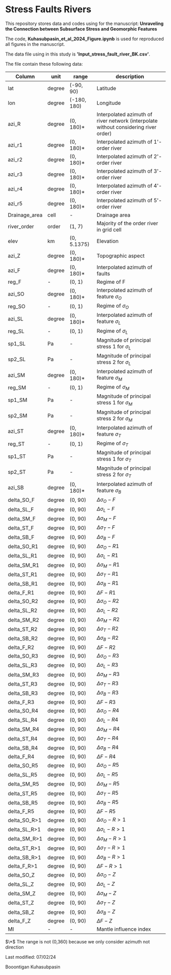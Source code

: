 # Stress Faults Rivers
This repository stores data and codes using for the manuscript: __Unraveling the Connection between Subsurface Stress and Geomorphic Features__ 

The code, __Kuhasubpasin_et_al_2024_Figure.ipynb__ is used for reproduced all figures in the manuscript.

The data file using in this study is __'Input_stress_fault_river_BK.csv'__.

The file contain these following data:

| Column        | unit      | range       | description   |
| ------------- | --------- | ----------- | ------------- |
| lat           | degree    | (-90, 90)   | Latitude      |
| lon           | degree    | (-180, 180) | Longitude     |
| azi_R         | degree    | (0, 180)*   | Interpolated azimuth of river network (interpolate without considering river order) |
| azi_r1        | degree    | (0, 180)*   | Interpolated azimuth of 1'-order river |
| azi_r2        | degree    | (0, 180)*   | Interpolated azimuth of 2'-order river |
| azi_r3        | degree    | (0, 180)*   | Interpolated azimuth of 3'-order river |
| azi_r4        | degree    | (0, 180)*   | Interpolated azimuth of 4'-order river |
| azi_r5        | degree    | (0, 180)*   | Interpolated azimuth of 5'-order river |
| Drainage_area | cell      | -           | Drainage area |
| river_order   | order     | (1, 7)      | Majority of the order river in grid cell |
| elev          | km        | (0, 5.1375) | Elevation     |
| azi_Z         | degree    | (0, 180)*   | Topographic aspect |
| azi_F         | degree    | (0, 180)*   | Interpolated azimuth of faults |
| reg_F         | -         | (0, 1)      | Regime of F |
| azi_SO        | degree    | (0, 180)*   | Interpolated azimuth of feature $\sigma_{O}$ |
| reg_SO        | -         | (0, 1)      | Regime of $\sigma_{O}$ |
| azi_SL        | degree    | (0, 180)*   | Interpolated azimuth of feature $\sigma_{L}$ |
| reg_SL        | -         | (0, 1)      | Regime of $\sigma_{L}$ |
| sp1_SL        | Pa        | -           | Magnitude of principal stress 1 for $\sigma_{L}$ |
| sp2_SL        | Pa        | -           | Magnitude of principal stress 2 for $\sigma_{L}$ |
| azi_SM        | degree    | (0, 180)*   | Interpolated azimuth of feature $\sigma_{M}$ |
| reg_SM        | -         | (0, 1)      | Regime of $\sigma_{M}$ |
| sp1_SM        | Pa        | -           | Magnitude of principal stress 1 for $\sigma_{M}$ |
| sp2_SM        | Pa        | -           | Magnitude of principal stress 2 for $\sigma_{M}$ |
| azi_ST        | degree    | (0, 180)*   | Interpolated azimuth of feature $\sigma_{T}$ |
| reg_ST        | -         | (0, 1)      | Regime of $\sigma_{T}$ |
| sp1_ST        | Pa        | -           | Magnitude of principal stress 1 for $\sigma_{T}$ |
| sp2_ST        | Pa        | -           | Magnitude of principal stress 2 for $\sigma_{T}$ |
| azi_SB        | degree    | (0, 180)*   | Interpolated azimuth of feature $\sigma_{B}$ |
| delta_SO_F    | degree    | (0, 90)     | $\Delta \sigma_{O} - F$ |
| delta_SL_F    | degree    | (0, 90)     | $\Delta \sigma_{L} - F$ |
| delta_SM_F    | degree    | (0, 90)     | $\Delta \sigma_{M} - F$ |
| delta_ST_F    | degree    | (0, 90)     | $\Delta \sigma_{T} - F$ |
| delta_SB_F    | degree    | (0, 90)     | $\Delta \sigma_{B} - F$ |
| delta_SO_R1   | degree    | (0, 90)     | $\Delta \sigma_{O} - R1$ |
| delta_SL_R1   | degree    | (0, 90)     | $\Delta \sigma_{L} - R1$ |
| delta_SM_R1   | degree    | (0, 90)     | $\Delta \sigma_{M} - R1$ |
| delta_ST_R1   | degree    | (0, 90)     | $\Delta \sigma_{T} - R1$ |
| delta_SB_R1   | degree    | (0, 90)     | $\Delta \sigma_{B} - R1$ |
| delta_F_R1    | degree    | (0, 90)     | $\Delta F - R1$ |
| delta_SO_R2   | degree    | (0, 90)     | $\Delta \sigma_{O} - R2$ |
| delta_SL_R2   | degree    | (0, 90)     | $\Delta \sigma_{L} - R2$ |
| delta_SM_R2   | degree    | (0, 90)     | $\Delta \sigma_{M} - R2$ |
| delta_ST_R2   | degree    | (0, 90)     | $\Delta \sigma_{T} - R2$ |
| delta_SB_R2   | degree    | (0, 90)     | $\Delta \sigma_{B} - R2$ |
| delta_F_R2    | degree    | (0, 90)     | $\Delta F - R2$ |
| delta_SO_R3   | degree    | (0, 90)     | $\Delta \sigma_{O} - R3$ |
| delta_SL_R3   | degree    | (0, 90)     | $\Delta \sigma_{L} - R3$ |
| delta_SM_R3   | degree    | (0, 90)     | $\Delta \sigma_{M} - R3$ |
| delta_ST_R3   | degree    | (0, 90)     | $\Delta \sigma_{T} - R3$ |
| delta_SB_R3   | degree    | (0, 90)     | $\Delta \sigma_{B} - R3$ |
| delta_F_R3    | degree    | (0, 90)     | $\Delta F - R3$ |
| delta_SO_R4   | degree    | (0, 90)     | $\Delta \sigma_{O} - R4$ |
| delta_SL_R4   | degree    | (0, 90)     | $\Delta \sigma_{L} - R4$ |
| delta_SM_R4   | degree    | (0, 90)     | $\Delta \sigma_{M} - R4$ |
| delta_ST_R4   | degree    | (0, 90)     | $\Delta \sigma_{T} - R4$ |
| delta_SB_R4   | degree    | (0, 90)     | $\Delta \sigma_{B} - R4$ |
| delta_F_R4    | degree    | (0, 90)     | $\Delta F - R4$ |
| delta_SO_R5   | degree    | (0, 90)     | $\Delta \sigma_{O} - R5$ |
| delta_SL_R5   | degree    | (0, 90)     | $\Delta \sigma_{L} - R5$ |
| delta_SM_R5   | degree    | (0, 90)     | $\Delta \sigma_{M} - R5$ |
| delta_ST_R5   | degree    | (0, 90)     | $\Delta \sigma_{T} - R5$ |
| delta_SB_R5   | degree    | (0, 90)     | $\Delta \sigma_{B} - R5$ |
| delta_F_R5    | degree    | (0, 90)     | $\Delta F - R5$ |
| delta_SO_R>1  | degree    | (0, 90)     | $\Delta \sigma_{O} - R>1$ |
| delta_SL_R>1  | degree    | (0, 90)     | $\Delta \sigma_{L} - R>1$ |
| delta_SM_R>1  | degree    | (0, 90)     | $\Delta \sigma_{M} - R>1$ |
| delta_ST_R>1  | degree    | (0, 90)     | $\Delta \sigma_{T} - R>1$ |
| delta_SB_R>1  | degree    | (0, 90)     | $\Delta \sigma_{B} - R>1$ |
| delta_F_R>1   | degree    | (0, 90)     | $\Delta F - R>1$ |
| delta_SO_Z    | degree    | (0, 90)     | $\Delta \sigma_{O} - Z$ |
| delta_SL_Z    | degree    | (0, 90)     | $\Delta \sigma_{L} - Z$ |
| delta_SM_Z    | degree    | (0, 90)     | $\Delta \sigma_{M} - Z$ |
| delta_ST_Z    | degree    | (0, 90)     | $\Delta \sigma_{T} - Z$ |
| delta_SB_Z    | degree    | (0, 90)     | $\Delta \sigma_{B} - Z$ |
| delta_F_Z     | degree    | (0, 90)     | $\Delta F - Z$ |
| MI            | -         | -           | Mantle influence index |
$\*$ The range is not (0,360) because we only consider azimuth not direction

Last modified: 07/02/24

Booontigan Kuhasubpasin
